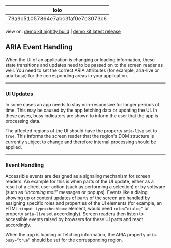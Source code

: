 <!-- loio79a9c51057864e7abc3faf0e7c3073c6 -->

| loio |
| -----|
| 79a9c51057864e7abc3faf0e7c3073c6 |

<div id="loio">

view on: [demo kit nightly build](https://openui5nightly.hana.ondemand.com/topic/79a9c51057864e7abc3faf0e7c3073c6) | [demo kit latest release](https://sdk.openui5.org/topic/79a9c51057864e7abc3faf0e7c3073c6)</div>

## ARIA Event Handling

When the UI of an application is changing or loading information, these state transitions and updates need to be passed on to the screen reader as well. You need to set the correct ARIA attributes \(for example, aria-live or aria-busy\) for the corresponding areas in your application.

***

### UI Updates

In some cases an app needs to stay non-responsive for longer periods of time. This may be caused by the app fetching data or updating the UI. In these cases, busy indicators are shown to inform the user that the app is processing data.

The affected regions of the UI should have the property `aria-live` set to `true`. This informs the screen reader that the region's DOM structure is currently subject to change and therefore internal processing should be applied.

***

### Event Handling

Accessible events are designed as a signaling mechanism for screen readers. An example for this is when parts of the UI update, either as a result of a direct user action \(such as performing a selection\) or by software \(such as “*incoming mail*” messages or popups\). Events like a dialog showing up or content updates of parts of the screen are handled by assigning specific roles and properties of the UI elements \(for example, an HTML `<input type=checkbox>` element, would need <code>role=“dialog”</code> or property `aria-live` set accordingly\). Screen readers then listen to accessible events raised by browsers for these UI parts and react accordingly.

When the app is loading or fetching information, the ARIA property <code>aria-busy=“true”</code> should be set for the corresponding region.

